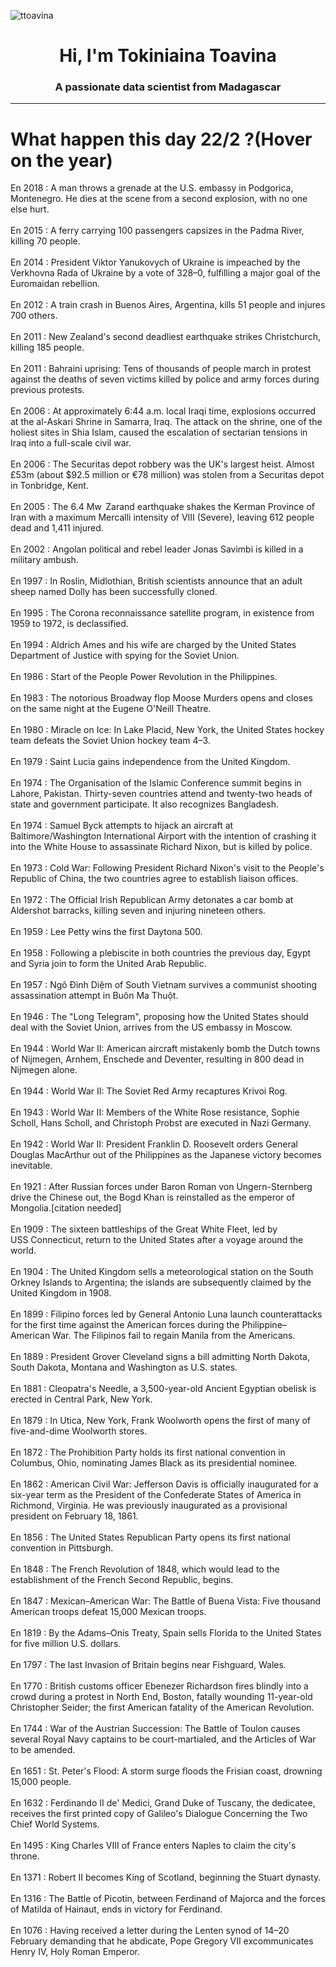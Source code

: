 
<p align="left"> <img src="https://komarev.com/ghpvc/?username=ttoavina&label=Profile%20views&color=0e75b6&style=flat" alt="ttoavina" /> </p>
<h1 align="center">Hi, I'm Tokiniaina Toavina</h1>
<h3 align="center">A passionate data scientist from Madagascar</h3>
    
<hr/>
<h1> What happen this day 22/2 ?(Hover on the year)</h1>

En 2018 : A man throws a grenade at the U.S. embassy in Podgorica, Montenegro. He dies at the scene from a second explosion, with no one else hurt.
<br/><br/>
En 2015 : A ferry carrying 100 passengers capsizes in the Padma River, killing 70 people.
<br/><br/>
En 2014 : President Viktor Yanukovych of Ukraine is impeached by the Verkhovna Rada of Ukraine by a vote of 328–0, fulfilling a major goal of the Euromaidan rebellion.
<br/><br/>
En 2012 : A train crash in Buenos Aires, Argentina, kills 51 people and injures 700 others.
<br/><br/>
En 2011 : New Zealand's second deadliest earthquake strikes Christchurch, killing 185 people.
<br/><br/>
En 2011 : Bahraini uprising: Tens of thousands of people march in protest against the deaths of seven victims killed by police and army forces during previous protests.
<br/><br/>
En 2006 : At approximately 6:44 a.m.  local Iraqi time, explosions occurred at the al-Askari Shrine in Samarra, Iraq. The attack on the shrine, one of the holiest sites in Shia Islam, caused the escalation of sectarian tensions in Iraq into a full-scale civil war.
<br/><br/>
En 2006 : The Securitas depot robbery was the UK's largest heist. Almost £53m (about $92.5 million or €78 million) was stolen from a Securitas depot in Tonbridge, Kent.
<br/><br/>
En 2005 : The 6.4 Mw  Zarand earthquake shakes the Kerman Province of Iran with a maximum Mercalli intensity of VIII (Severe), leaving 612 people dead and 1,411 injured.
<br/><br/>
En 2002 : Angolan political and rebel leader Jonas Savimbi is killed in a military ambush.
<br/><br/>
En 1997 : In Roslin, Midlothian, British scientists announce that an adult sheep named Dolly has been successfully cloned.
<br/><br/>
En 1995 : The Corona reconnaissance satellite program, in existence from 1959 to 1972, is declassified.
<br/><br/>
En 1994 : Aldrich Ames and his wife are charged by the United States Department of Justice with spying for the Soviet Union.
<br/><br/>
En 1986 : Start of the People Power Revolution in the Philippines.
<br/><br/>
En 1983 : The notorious Broadway flop Moose Murders opens and closes on the same night at the Eugene O'Neill Theatre.
<br/><br/>
En 1980 : Miracle on Ice: In Lake Placid, New York, the United States hockey team defeats the Soviet Union hockey team 4–3.
<br/><br/>
En 1979 : Saint Lucia gains independence from the United Kingdom.
<br/><br/>
En 1974 : The Organisation of the Islamic Conference summit begins in Lahore, Pakistan. Thirty-seven countries attend and twenty-two heads of state and government participate. It also recognizes Bangladesh.
<br/><br/>
En 1974 : Samuel Byck attempts to hijack an aircraft at Baltimore/Washington International Airport with the intention of crashing it into the White House to assassinate Richard Nixon, but is killed by police.
<br/><br/>
En 1973 : Cold War: Following President Richard Nixon's visit to the People's Republic of China, the two countries agree to establish liaison offices.
<br/><br/>
En 1972 : The Official Irish Republican Army detonates a car bomb at Aldershot barracks, killing seven and injuring nineteen others.
<br/><br/>
En 1959 : Lee Petty wins the first Daytona 500.
<br/><br/>
En 1958 : Following a plebiscite in both countries the previous day, Egypt and Syria join to form the United Arab Republic.
<br/><br/>
En 1957 : Ngô Đình Diệm of South Vietnam survives a communist shooting assassination attempt in Buôn Ma Thuột.
<br/><br/>
En 1946 : The "Long Telegram", proposing how the United States should deal with the Soviet Union, arrives from the US embassy in Moscow.
<br/><br/>
En 1944 : World War II: American aircraft mistakenly bomb the Dutch towns of Nijmegen, Arnhem, Enschede and Deventer, resulting in 800 dead in Nijmegen alone.
<br/><br/>
En 1944 : World War II: The Soviet Red Army recaptures Krivoi Rog.
<br/><br/>
En 1943 : World War II: Members of the White Rose resistance, Sophie Scholl, Hans Scholl, and Christoph Probst are executed in Nazi Germany.
<br/><br/>
En 1942 : World War II: President Franklin D. Roosevelt orders General Douglas MacArthur out of the Philippines as the Japanese victory becomes inevitable.
<br/><br/>
En 1921 : After Russian forces under Baron Roman von Ungern-Sternberg drive the Chinese out, the Bogd Khan is reinstalled as the emperor of Mongolia.[citation needed]
<br/><br/>
En 1909 : The sixteen battleships of the Great White Fleet, led by USS Connecticut, return to the United States after a voyage around the world.
<br/><br/>
En 1904 : The United Kingdom sells a meteorological station on the South Orkney Islands to Argentina; the islands are subsequently claimed by the United Kingdom in 1908.
<br/><br/>
En 1899 : Filipino forces led by General Antonio Luna launch counterattacks for the first time against the American forces during the Philippine–American War. The Filipinos fail to regain Manila from the Americans.
<br/><br/>
En 1889 : President Grover Cleveland signs a bill admitting North Dakota, South Dakota, Montana and Washington as U.S. states.
<br/><br/>
En 1881 : Cleopatra's Needle, a 3,500-year-old Ancient Egyptian obelisk is erected in Central Park, New York.
<br/><br/>
En 1879 : In Utica, New York, Frank Woolworth opens the first of many of five-and-dime Woolworth stores.
<br/><br/>
En 1872 : The Prohibition Party holds its first national convention in Columbus, Ohio, nominating James Black as its presidential nominee.
<br/><br/>
En 1862 : American Civil War: Jefferson Davis is officially inaugurated for a six-year term as the President of the Confederate States of America in Richmond, Virginia. He was previously inaugurated as a provisional president on February 18, 1861.
<br/><br/>
En 1856 : The United States Republican Party opens its first national convention in Pittsburgh.
<br/><br/>
En 1848 : The French Revolution of 1848, which would lead to the establishment of the French Second Republic, begins.
<br/><br/>
En 1847 : Mexican–American War: The Battle of Buena Vista: Five thousand American troops defeat 15,000 Mexican troops.
<br/><br/>
En 1819 : By the Adams–Onís Treaty, Spain sells Florida to the United States for five million U.S. dollars.
<br/><br/>
En 1797 : The last Invasion of Britain begins near Fishguard, Wales.
<br/><br/>
En 1770 : British customs officer Ebenezer Richardson fires blindly into a crowd during a protest in North End, Boston, fatally wounding 11-year-old Christopher Seider; the first American fatality of the American Revolution.
<br/><br/>
En 1744 : War of the Austrian Succession: The Battle of Toulon causes several Royal Navy captains to be court-martialed, and the Articles of War to be amended.
<br/><br/>
En 1651 : St. Peter's Flood: A storm surge floods the Frisian coast, drowning 15,000 people.
<br/><br/>
En 1632 : Ferdinando II de' Medici, Grand Duke of Tuscany, the dedicatee, receives the first printed copy of Galileo's Dialogue Concerning the Two Chief World Systems.
<br/><br/>
En 1495 : King Charles VIII of France enters Naples to claim the city's throne.
<br/><br/>
En 1371 : Robert II becomes King of Scotland, beginning the Stuart dynasty.
<br/><br/>
En 1316 : The Battle of Picotin, between Ferdinand of Majorca and the forces of Matilda of Hainaut, ends in victory for Ferdinand.
<br/><br/>
En 1076 : Having received a letter during the Lenten synod of 14–20 February demanding that he abdicate, Pope Gregory VII excommunicates Henry IV, Holy Roman Emperor.
<br/><br/>
